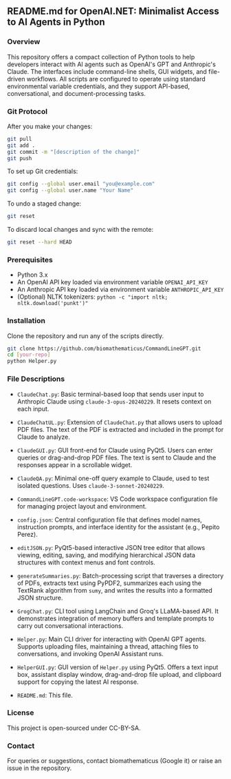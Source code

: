 
## README.md for OpenAI.NET: Minimalist Access to AI Agents in Python

### Overview

This repository offers a compact collection of Python tools to help developers interact with AI agents such as OpenAI's GPT and Anthropic's Claude. The interfaces include command-line shells, GUI widgets, and file-driven workflows. All scripts are configured to operate using standard environmental variable credentials, and they support API-based, conversational, and document-processing tasks.

### Git Protocol

After you make your changes:

```bash
git pull
git add .
git commit -m "[description of the change]"
git push
```

To set up Git credentials:

```bash
git config --global user.email "you@example.com"
git config --global user.name "Your Name"
```

To undo a staged change:

```bash
git reset
```

To discard local changes and sync with the remote:

```bash
git reset --hard HEAD
```

### Prerequisites

* Python 3.x
* An OpenAI API key loaded via environment variable `OPENAI_API_KEY`
* An Anthropic API key loaded via environment variable `ANTHROPIC_API_KEY`
* (Optional) NLTK tokenizers: `python -c "import nltk; nltk.download('punkt')"`

### Installation

Clone the repository and run any of the scripts directly.

```bash
git clone https://github.com/biomathematicus/CommandLineGPT.git
cd [your-repo]
python Helper.py
```

### File Descriptions

* `ClaudeChat.py`: Basic terminal-based loop that sends user input to Anthropic Claude using `claude-3-opus-20240229`. It resets context on each input.

* `ClaudeChatUL.py`: Extension of `ClaudeChat.py` that allows users to upload PDF files. The text of the PDF is extracted and included in the prompt for Claude to analyze.

* `ClaudeGUI.py`: GUI front-end for Claude using PyQt5. Users can enter queries or drag-and-drop PDF files. The text is sent to Claude and the responses appear in a scrollable widget.

* `ClaudeQA.py`: Minimal one-off query example to Claude, used to test isolated questions. Uses `claude-3-sonnet-20240229`.

* `CommandLineGPT.code-workspace`: VS Code workspace configuration file for managing project layout and environment.

* `config.json`: Central configuration file that defines model names, instruction prompts, and interface identity for the assistant (e.g., Pepito Perez).

* `editJSON.py`: PyQt5-based interactive JSON tree editor that allows viewing, editing, saving, and modifying hierarchical JSON data structures with context menus and font controls.

* `generateSummaries.py`: Batch-processing script that traverses a directory of PDFs, extracts text using PyPDF2, summarizes each using the TextRank algorithm from `sumy`, and writes the results into a formatted JSON structure.

* `GrogChat.py`: CLI tool using LangChain and Groq's LLaMA-based API. It demonstrates integration of memory buffers and template prompts to carry out conversational interactions.

* `Helper.py`: Main CLI driver for interacting with OpenAI GPT agents. Supports uploading files, maintaining a thread, attaching files to conversations, and invoking OpenAI Assistant runs.

* `HelperGUI.py`: GUI version of `Helper.py` using PyQt5. Offers a text input box, assistant display window, drag-and-drop file upload, and clipboard support for copying the latest AI response.

* `README.md`: This file.

### License

This project is open-sourced under CC-BY-SA.

### Contact

For queries or suggestions, contact biomathematicus (Google it) or raise an issue in the repository.
